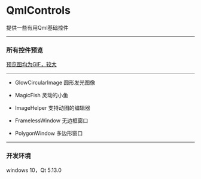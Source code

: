 ﻿# QmlControls

提供一些有用Qml基础控件

------

### 所有控件预览

[预览图均为GIF，较大](http://www.jianshu.com)

------

 - GlowCircularImage 圆形发光图像

 - MagicFish 灵动的小鱼

 - ImageHelper 支持动图的编辑器

 - FramelessWindow 无边框窗口

 - PolygonWindow 多边形窗口

------

### 开发环境

windows 10，Qt 5.13.0

 